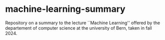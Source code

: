 # machine-learning-summary
Repository on a summary to the lecture ``Machine Learning'' offered by the departement of computer science at the university of Bern, taken in fall 2024.